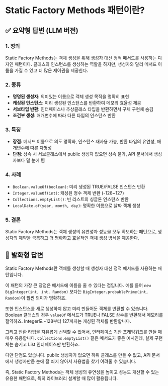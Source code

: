 # Static Factory Methods 패턴이란?

## ✅ 요약형 답변 (LLM 버전)

### 1. 정의
Static Factory Methods는 객체 생성을 위해 생성자 대신 정적 메서드를 사용하는 디자인 패턴이다. 클래스의 인스턴스를 생성하는 역할을 하지만, 생성자와 달리 메서드 이름을 가질 수 있고 더 많은 제어권을 제공한다.

### 2. 종류
- **명명된 생성자**: 의미있는 이름으로 객체 생성 목적을 명확히 표현
- **캐싱된 인스턴스**: 미리 생성된 인스턴스를 반환하여 메모리 효율성 제공
- **서브타입 반환**: 인터페이스나 추상클래스 타입을 반환하면서 구체 구현체 숨김
- **조건부 생성**: 매개변수에 따라 다른 타입의 인스턴스 반환

### 3. 특징
- **장점**: 메서드 이름으로 의도 명확화, 인스턴스 재사용 가능, 반환 타입의 유연성, 매개변수에 따른 다형성
- **단점**: 상속 시 서브클래스에서 public 생성자 없으면 상속 불가, API 문서에서 생성자보다 덜 눈에 띔

### 4. 사례
- `Boolean.valueOf(boolean)`: 미리 생성된 TRUE/FALSE 인스턴스 반환
- `Integer.valueOf(int)`: 캐싱된 정수 객체 반환 (-128~127)
- `Collections.emptyList()`: 빈 리스트의 싱글톤 인스턴스 반환
- `LocalDate.of(year, month, day)`: 명확한 이름으로 날짜 객체 생성

### 5. 결론
Static Factory Methods는 객체 생성의 유연성과 성능을 모두 확보하는 패턴으로, 생성자의 제약을 극복하고 더 명확하고 효율적인 객체 생성 방식을 제공한다.

## 🎤 발화형 답변

Static Factory Methods란 객체를 생성할 때 생성자 대신 정적 메서드를 사용하는 패턴입니다.

이 패턴의 가장 큰 장점은 메서드에 이름을 줄 수 있다는 점입니다. 예를 들어 `new BigInteger(int, int, Random)` 보다는 `BigInteger.probablePrime(int, Random)`이 훨씬 의미가 명확하죠.

또한 인스턴스를 새로 생성하지 않고 미리 만들어둔 객체를 반환할 수 있습니다. Boolean 클래스의 경우 `valueOf` 메서드가 TRUE나 FALSE 상수를 반환해서 메모리를 절약하죠. Integer도 -128부터 127까지는 캐싱된 객체를 반환합니다.

그리고 반환 타입을 자유롭게 선택할 수 있어서, 인터페이스 기반 프레임워크를 만들 때 매우 유용합니다. `Collections.emptyList()` 같은 메서드가 좋은 예시인데, 실제 구현체는 숨기고 List 인터페이스만 반환하죠.

다만 단점도 있습니다. public 생성자가 없으면 하위 클래스를 만들 수 없고, API 문서에서 생성자만큼 눈에 잘 띄지 않아서 사용법을 찾기 어려울 수 있습니다.

즉, Static Factory Methods는 객체 생성의 유연성을 높이고 성능도 개선할 수 있는 유용한 패턴으로, 특히 라이브러리 설계할 때 많이 활용됩니다.